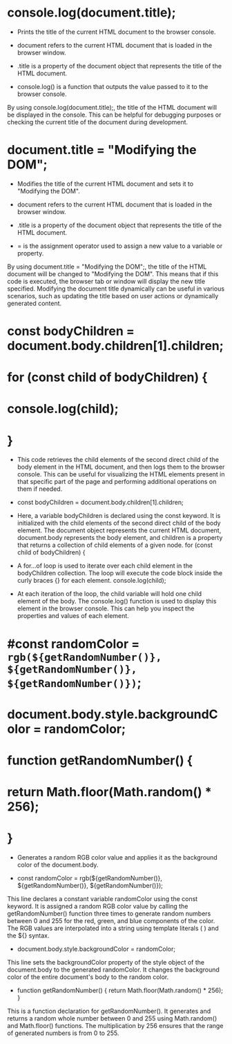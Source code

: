 # console.log(document.title); 

* Prints the title of the current HTML document to the browser console.

* document refers to the current HTML document that is loaded in the browser window.

* .title is a property of the document object that represents the title of the HTML document.

* console.log() is a function that outputs the value passed to it to the browser console.

By using console.log(document.title);, the title of the HTML document will be displayed in the console. This can be helpful for debugging purposes or checking the current title of the document during development.

# document.title = "Modifying the DOM";

* Modifies the title of the current HTML document and sets it to "Modifying the DOM".

* document refers to the current HTML document that is loaded in the browser window.

* .title is a property of the document object that represents the title of the HTML document.

* = is the assignment operator used to assign a new value to a variable or property.

By using document.title = "Modifying the DOM";, the title of the HTML document will be changed to "Modifying the DOM". This means that if this code is executed, the browser tab or window will display the new title specified. Modifying the document title dynamically can be useful in various scenarios, such as updating the title based on user actions or dynamically generated content.


# const bodyChildren = document.body.children[1].children;
# for (const child of bodyChildren) {
#    console.log(child);
# }

* This code retrieves the child elements of the second direct child of the body element in the HTML document, and then logs them to the browser console. This can be useful for visualizing the HTML elements present in that specific part of the page and performing additional operations on them if needed.

* const bodyChildren = document.body.children[1].children;

* Here, a variable bodyChildren is declared using the const keyword. It is initialized with the child elements of the second direct child of the body element. The document object represents the current HTML document, document.body represents the body element, and children is a property that returns a collection of child elements of a given node.
for (const child of bodyChildren) {

* A for...of loop is used to iterate over each child element in the bodyChildren collection. The loop will execute the code block inside the curly braces {} for each element.
console.log(child);

* At each iteration of the loop, the child variable will hold one child element of the body. The console.log() function is used to display this element in the browser console. This can help you inspect the properties and values of each element.

# #const randomColor = `rgb(${getRandomNumber()}, ${getRandomNumber()}, ${getRandomNumber()})`;
# document.body.style.backgroundColor = randomColor;

# function getRandomNumber() {
#    return Math.floor(Math.random() * 256);
# }

* Generates a random RGB color value and applies it as the background color of the document.body.

* const randomColor = rgb(${getRandomNumber()}, ${getRandomNumber()}, ${getRandomNumber()});

This line declares a constant variable randomColor using the const keyword. It is assigned a random RGB color value by calling the getRandomNumber() function three times to generate random numbers between 0 and 255 for the red, green, and blue components of the color. The RGB values are interpolated into a string using template literals ( ) and the ${} syntax.

* document.body.style.backgroundColor = randomColor;

This line sets the backgroundColor property of the style object of the document.body to the generated randomColor. It changes the background color of the entire document's body to the random color.

* function getRandomNumber() { return Math.floor(Math.random() * 256); }

This is a function declaration for getRandomNumber(). It generates and returns a random whole number between 0 and 255 using Math.random() and Math.floor() functions. The multiplication by 256 ensures that the range of generated numbers is from 0 to 255.